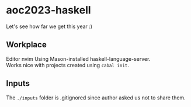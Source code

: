 # aoc2023-haskell
Let's see how far we get this year :)

## Workplace
Editor nvim
Using Mason-installed haskell-language-server.   
Works nice with projects created using `cabal init`.  

## Inputs
The `./inputs` folder is .gitignored since author asked us not
to share them.
